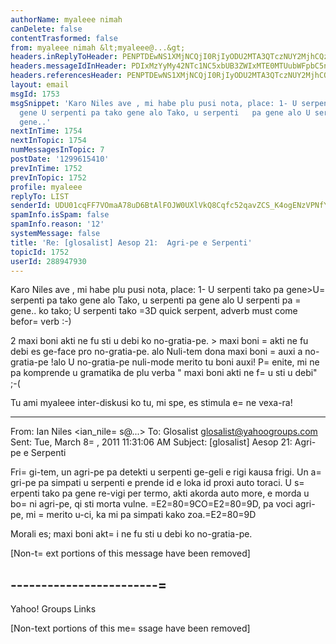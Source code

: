```yaml
---
authorName: myaleee nimah
canDelete: false
contentTrasformed: false
from: myaleee nimah &lt;myaleee@...&gt;
headers.inReplyToHeader: PENPTDEwNS1XMjNCQjI0RjIyODU2MTA3QTczNUY2MjhCQzYwQHBoeC5nYmw+
headers.messageIdInHeader: PDIxMzYyMy42NTc1NC5xbUB3ZWIxMTE0MTUubWFpbC5ncTEueWFob28uY29tPg==
headers.referencesHeader: PENPTDEwNS1XMjNCQjI0RjIyODU2MTA3QTczNUY2MjhCQzYwQHBoeC5nYmw+
layout: email
msgId: 1753
msgSnippet: 'Karo Niles ave , mi habe plu pusi nota, place: 1- U serpenti tako pa
  gene U serpenti pa tako gene alo Tako, u serpenti   pa gene alo U serpenti   pa
  gene..'
nextInTime: 1754
nextInTopic: 1754
numMessagesInTopic: 7
postDate: '1299615410'
prevInTime: 1752
prevInTopic: 1752
profile: myaleee
replyTo: LIST
senderId: UDU01cqFF7VOmaA78uD6BtAlFOJW0UXlVkQ8Cqfc52qavZCS_K4ogENzVPNfYtAJ6K8CUN3hP24Aop6iN5_fSyaGIQhCYqcB
spamInfo.isSpam: false
spamInfo.reason: '12'
systemMessage: false
title: 'Re: [glosalist] Aesop 21:  Agri-pe e Serpenti'
topicId: 1752
userId: 288947930
---
```


Karo Niles
ave , mi habe plu pusi nota, place:
1- U serpenti tako pa gene>U=
 serpenti pa tako gene alo Tako, u serpenti   pa 
gene alo U serpenti   pa =
gene..   ko tako;
U serpenti tako =3D quick serpent, adverb must come befor=
 verb :-)

2  maxi boni akti ne fu sti u debi ko no-gratia-pe. > maxi boni =
akti ne fu debi 
es ge-face pro no-gratia-pe. alo Nuli-tem  dona maxi boni =
auxi a no-gratia-pe 
!alo   U no-gratia-pe nuli-mode merito tu boni auxi! P=
enite, mi ne pa komprende 
u gramatika de plu verba "   maxi boni akti ne f=
u sti u debi" ;-(

Tu ami myaleee
inter-diskusi ko tu, mi spe, es stimula e=
 ne vexa-ra!




________________________________
From: Ian Niles <ian_nile=
s@...>
To: Glosalist <glosalist@yahoogroups.com>
Sent: Tue, March 8=
, 2011 11:31:06 AM
Subject: [glosalist] Aesop 21:  Agri-pe e Serpenti


Fri=
gi-tem, un agri-pe pa detekti u serpenti ge-geli e rigi kausa frigi.  Un 
a=
gri-pe pa simpati u serpenti e prende id e loka id proxi auto toraci.  U 
s=
erpenti tako pa gene re-vigi per termo, akti akorda auto more, e morda u bo=
ni 
agri-pe, qi sti morta vulne.  =E2=80=9CO=E2=80=9D, pa voci agri-pe, mi =
merito u-ci, ka mi pa 
simpati kako zoa.=E2=80=9D

Morali es; maxi boni akt=
i ne fu sti u debi ko no-gratia-pe.                    
          


[Non-t=
ext portions of this message have been removed]



------------------------=
------------

Yahoo! Groups Links




      

[Non-text portions of this me=
ssage have been removed]


